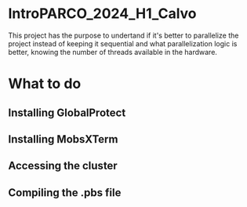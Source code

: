 # IntroPARCO_2024_H1_Calvo
This project has the purpose to undertand if it's better to parallelize the project instead of keeping it sequential and what parallelization logic is better, knowing the number of threads available in the hardware.

# What to do
## Installing GlobalProtect
## Installing MobsXTerm
## Accessing the cluster
## Compiling the .pbs file
